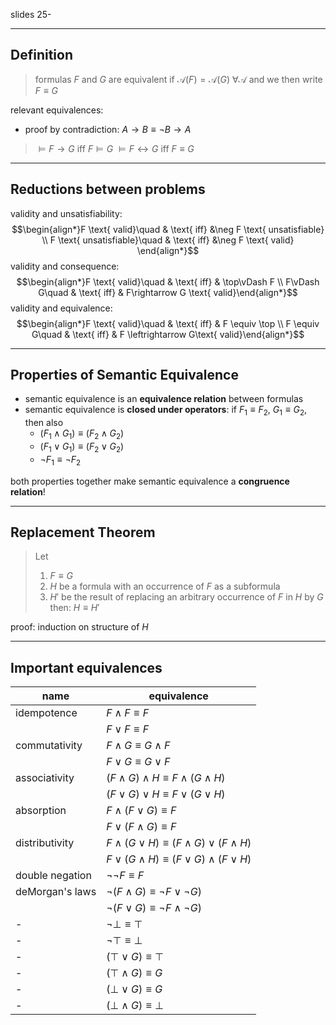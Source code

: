 slides 25-

----

## Definition

> formulas $F$ and $G$ are equivalent if $\mathcal{A}(F) = \mathcal{A}(G)  \>\forall\mathcal{A}$ and we then write $F \equiv G$

relevant equivalences:
- proof by contradiction: $A \rightarrow B \equiv \neg B \rightarrow A$

>$\vDash F\rightarrow G$ iff $F \vDash G$
>$\vDash F\leftrightarrow G$ iff $F \equiv G$

----

## Reductions between problems

validity and unsatisfiability:$$\begin{align*}F \text{ valid}\quad & \text{ iff} &\neg F \text{ unsatisfiable} \\ F \text{ unsatisfiable}\quad & \text{ iff} &\neg F \text{ valid} \end{align*}$$validity and consequence:$$\begin{align*}F \text{ valid}\quad & \text{ iff} & \top\vDash F \\ F\vDash G\quad & \text{ iff} & F\rightarrow G \text{ valid}\end{align*}$$validity and equivalence:$$\begin{align*}F \text{ valid}\quad & \text{ iff} & F \equiv \top \\ F \equiv G\quad & \text{ iff} & F \leftrightarrow G\text{ valid}\end{align*}$$

----

## Properties of Semantic Equivalence

- semantic equivalence is an **equivalence relation** between formulas
- semantic equivalence is **closed under operators**: if $F_1 \equiv F_2$, $G_1 \equiv G_2$, then also 
	- $(F_1 \land G_1) \equiv (F_2 \land G_2)$
	- $(F_1 \lor G_1) \equiv (F_2 \lor G_2)$ 
	- $\neg F_1 \equiv \neg F_2$

both properties together make semantic equivalence a **congruence relation**!

----

## Replacement Theorem

>Let 
> 1. $F \equiv G$
> 2. $H$ be a formula with an occurrence of $F$ as a subformula
> 3. $H'$ be the result of replacing an arbitrary occurrence of $F$ in $H$ by $G$
> then: $H \equiv H'$

proof: induction on structure of $H$

----

## Important equivalences

| name            | equivalence                                              |
| --------------- | -------------------------------------------------------- |
| idempotence     | $F \land F \equiv F$                                   |
|                 | $F \lor F \equiv F$                                    |
| commutativity   | $F \land G \equiv G \land F$                         |
|                 | $F \lor G \equiv G \lor F$                           |
| associativity   | $(F \land G) \land H \equiv F \land (G \land H)$     |
|                 | $(F \lor G) \lor H \equiv F \lor (G \lor H)$         |
| absorption      | $F \land (F \lor G) \equiv F$                          |
|                 | $F \lor (F \land G) \equiv F$                          |
| distributivity  | $F \land (G \lor H) \equiv (F \land G) \lor (F \land H)$ |
|                 | $F \lor (G \land H) \equiv (F \lor G) \land (F \lor H)$  |
| double negation | $\neg\neg F \equiv F$                                    |
| deMorgan's laws | $\neg(F \land G) \equiv \neg F \lor \neg G)$             |
|                 | $\neg(F \lor G) \equiv \neg F \land \neg G)$             |
|        -         | $\neg\bot\equiv\top$                                     |
|        -         | $\neg\top\equiv\bot$                                     |
|         -        | $(\top\lor G) \equiv \top$                               |
|          -       | $(\top\land G) \equiv G$                                 |
|           -      | $(\bot \lor G) \equiv G$                                 |
|            -     | $(\bot \land G)\equiv\bot$                                                         |
